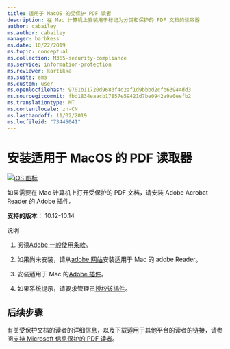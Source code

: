 ```yaml
---
title: 适用于 MacOS 的受保护 PDF 读者
description: 在 Mac 计算机上安装用于标记为分类和保护的 PDF 文档的读取器
author: cabailey
ms.author: cabailey
manager: barbkess
ms.date: 10/22/2019
ms.topic: conceptual
ms.collection: M365-security-compliance
ms.service: information-protection
ms.reviewer: kartikka
ms.suite: ems
ms.custom: user
ms.openlocfilehash: 9701b11720d9683f4d2af1d9bbbd2cfb63944dd3
ms.sourcegitcommit: fbd1834eaacb17857e59421d7be0942a9a0eefb2
ms.translationtype: MT
ms.contentlocale: zh-CN
ms.lasthandoff: 11/02/2019
ms.locfileid: "73445041"
---
```

# <a name="install-a-pdf-reader-for-macos"></a>安装适用于 MacOS 的 PDF 读取器

[![iOS 图标](../media/develop/ios-icon.png)](https://go.microsoft.com/fwlink/?linkid=2050049)

如果需要在 Mac 计算机上打开受保护的 PDF 文档，请安装 Adobe Acrobat Reader 的 Adobe 插件。

**支持的版本**： 10.12-10.14

说明

1. 阅读[Adobe 一般使用条款](https://www.adobe.com/legal/terms.html)。

2. 如果尚未安装，请从[adobe 网站](https://www.adobe.com/)安装适用于 Mac 的 adobe Reader。

3. 安装适用于 Mac 的[Adobe 插件](https://go.microsoft.com/fwlink/?linkid=2050049)。

4. 如果系统提示，请要求管理员[授权该插件](https://techcommunity.microsoft.com/t5/Azure-Information-Protection/General-Availability-of-Adobe-Acrobat-Reader-integration-with/ba-p/298396)。

## <a name="next-steps"></a>后续步骤

有关受保护文档的读者的详细信息，以及下载适用于其他平台的读者的链接，请参阅[支持 Microsoft 信息保护的 PDF 读者](protected-pdf-readers.md)。

